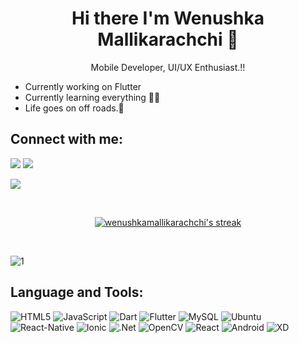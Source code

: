 <h1 align='center'>
Hi there  I'm Wenushka Mallikarachchi 👋
</h1>

<p align='center'>
Mobile Developer, UI/UX Enthusiast.!!
</p>

- Currently working on Flutter
- Currently learning everything 🧗‍♀️
- Life goes on off roads.🚙
  <br>

## Connect with me:

<p align = "center">

[<img src = "https://img.shields.io/badge/instagram-%23E4405F.svg?&style=for-the-badge&logo=instagram&logoColor=white">](https://www.instagram.com/wenushka_donz/)
[<img src = "https://img.shields.io/badge/LinkedIn-0077B5?style=for-the-badge&logo=linkedin&logoColor=white" />](https://www.linkedin.com/in/wenushka-mallikarachchi-242673185/)
<!-- [<img src="https://img.shields.io/badge/facebook-%231877F2.svg?&style=for-the-badge&logo=facebook&logoColor=white" />](https://www.facebook.com/wenushka.mallikarachchi.9/) -->
[<img src="https://img.shields.io/badge/-Behance-blue?style=for-the-badge&logo=behance&logoColor=white" />](https://www.behance.net/wenushkmallika)

</p>
<br/>

<p align="center">
    <a href="https://github.com/wenushkamallikarachchi/github-readme-streak-stats">
        <img title="🔥 Get streak stats for your profile at git.io/streak-stats" alt="wenushkamallikarachchi's streak" src="https://github-readme-streak-stats.herokuapp.com/?user=wenushkamallikarachchi&theme=black-ice&hide_border=true&stroke=0000&background=060A0CD0"/>
    </a>
</p>

<br/>

![1](https://github-readme-stats.vercel.app/api?username=wenushkamallikarachchi&count_private=true&show_icons=true&theme=radical)

## Language and Tools:

<img alt="HTML5" src="https://img.shields.io/badge/html5-%23E34F26.svg?&style=for-the-badge&logo=html5&logoColor=white"/> <img alt="JavaScript" src="https://img.shields.io/badge/javascript-%23323330.svg?&style=for-the-badge&logo=javascript&logoColor=%23F7DF1E"/> <img alt="Dart" src="https://img.shields.io/badge/dart-%230175C2.svg?&style=for-the-badge&logo=dart&logoColor=white"/> <img alt="Flutter" src="https://img.shields.io/badge/Flutter-%2302569B.svg?&style=for-the-badge&logo=Flutter&logoColor=white"/> <img alt="MySQL" src="https://img.shields.io/badge/mysql-%2300f.svg?&style=for-the-badge&logo=mysql&logoColor=white"/> <img alt="Ubuntu" src="https://img.shields.io/badge/Ubuntu-E95420?style=for-the-badge&logo=ubuntu&logoColor=white"/> <img alt="React-Native" src= "https://img.shields.io/badge/React_Native-20232A?style=for-the-badge&logo=react&logoColor=61DAFB"/> <img alt="Ionic" src="https://img.shields.io/badge/Ionic-3880FF?style=for-the-badge&logo=ionic&logoColor=white"/> <img alt=".Net" src="https://img.shields.io/badge/.NET-5C2D91?style=for-the-badge&logo=dot-net&logoColor=white"/> <img  alt="OpenCV" src="https://img.shields.io/badge/OpenCV-27338e?style=for-the-badge&logo=OpenCV&logoColor=white"/> <img alt ="React" src="https://img.shields.io/badge/React-20232A?style=for-the-badge&logo=react&logoColor=61DAFB"/> <img alt = "Android" src="https://img.shields.io/badge/Android-3DDC84?style=for-the-badge&logo=android&logoColor=white"/> <img alt ="XD" src="https://img.shields.io/badge/Adobe%20XD-FF61F6?style=for-the-badge&logo=Adobe%20XD&logoColor=white"/>

<!-- ## ❤ Views and Followers
<a href="https://github.com/wenushkamallikarachchi/github-profile-views-counter">
    <img src="https://komarev.com/ghpvc/?username=wenushkamallikarachchi">
</a>
<a href="https://github.com/wenushkamallikarachchi?tab=followers"><img src="https://img.shields.io/github/followers/wenushkamallikarachchi?label=Followers&style=social" alt="GitHub Badge"></a>
 -->

